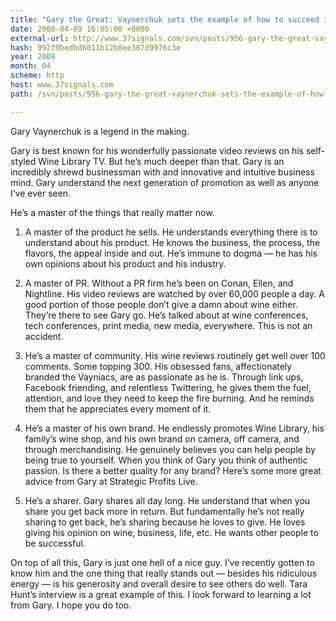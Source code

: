 ```yaml
---
title: "Gary the Great: Vaynerchuk sets the example of how to succeed in business today"
date: 2008-04-09 16:05:00 +0000
external-url: http://www.37signals.com/svn/posts/956-gary-the-great-vaynerchuk-sets-the-example-of-how-to-succeed-in-business-today
hash: 992f9bedbd8011b12b8ee307d9976c3e
year: 2008
month: 04
scheme: http
host: www.37signals.com
path: /svn/posts/956-gary-the-great-vaynerchuk-sets-the-example-of-how-to-succeed-in-business-today

---
```


Gary Vaynerchuk is a legend in the making.



Gary is best known for his wonderfully passionate video reviews on his self-styled Wine Library TV. But he’s much deeper than that. Gary is an incredibly shrewd businessman with and innovative and intuitive business mind. Gary understand the next generation of promotion as well as anyone I’ve ever seen.



He’s a master of the things that really matter now.



1. A master of the product he sells. He understands everything there is to understand about his product. He knows the business, the process, the flavors, the appeal inside and out. He’s immune to dogma — he has his own opinions about his product and his industry.



2. A master of PR. Without a PR firm he’s been on Conan, Ellen, and Nightline. His video reviews are watched by over 60,000 people a day. A good portion of those people don’t give a damn about wine either. They’re there to see Gary go. He’s talked about at wine conferences, tech conferences, print media, new media, everywhere. This is not an accident.



3. He’s a master of community. His wine reviews routinely get well over 100 comments. Some topping 300. His obsessed fans, affectionately branded the Vayniacs, are as passionate as he is. Through link ups, Facebook friending, and relentless Twittering, he gives them the fuel, attention, and love they need to keep the fire burning. And he reminds them that he appreciates every moment of it.



4. He’s a master of his own brand. He endlessly promotes Wine Library, his family’s wine shop, and his own brand on camera, off camera, and through merchandising. He genuinely believes you can help people by being true to yourself. When you think of Gary you think of authentic passion. Is there a better quality for any brand? Here’s some more great advice from Gary at Strategic Profits Live.



5. He’s a sharer. Gary shares all day long. He understand that when you share you get back more in return. But fundamentally he’s not really sharing to get back, he’s sharing because he loves to give. He loves giving his opinion on wine, business, life, etc. He wants other people to be successful.



On top of all this, Gary is just one hell of a nice guy. I’ve recently gotten to know him and the one thing that really stands out — besides his ridiculous energy — is his generosity and overall desire to see others do well. Tara Hunt’s interview is a great example of this. I look forward to learning a lot from Gary. I hope you do too.

  

